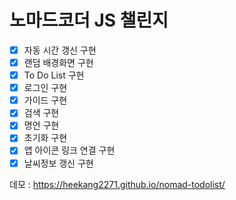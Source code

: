 # 노마드코더 JS 챌린지

-   [x] 자동 시간 갱신 구현
-   [x] 랜덤 배경화면 구현
-   [x] To Do List 구현
-   [x] 로그인 구현
-   [x] 가이드 구현
-   [x] 검색 구현
-   [x] 명언 구현
-   [x] 초기화 구현
-   [x] 앱 아이콘 링크 연결 구현
-   [x] 날씨정보 갱신 구현

데모 : https://heekang2271.github.io/nomad-todolist/
